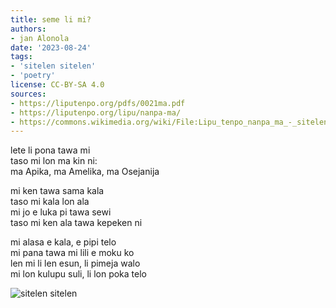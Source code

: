 ```yaml
---
title: seme li mi?
authors:
- jan Alonola
date: '2023-08-24'
tags:
- 'sitelen sitelen'
- 'poetry'
license: CC-BY-SA 4.0
sources:
- https://liputenpo.org/pdfs/0021ma.pdf
- https://liputenpo.org/lipu/nanpa-ma/
- https://commons.wikimedia.org/wiki/File:Lipu_tenpo_nanpa_ma_-_sitelen_sitelen.png
---
```


lete li pona tawa mi  
taso mi lon ma kin ni:  
ma Apika, ma Amelika, ma Osejanija

mi ken tawa sama kala  
taso mi kala lon ala  
mi jo e luka pi tawa sewi  
taso mi ken ala tawa kepeken ni

mi alasa e kala, e pipi telo  
mi pana tawa mi lili e moku ko  
len mi li len esun, li pimeja walo  
mi lon kulupu suli, li lon poka telo

![sitelen sitelen](https://upload.wikimedia.org/wikipedia/commons/5/55/Lipu_tenpo_nanpa_ma_-_sitelen_sitelen.png)